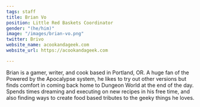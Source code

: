 ```yaml
---
tags: staff
title: Brian Vo
position: Little Red Baskets Coordinator
gender: "(he/him)"
image: "/images/brian-vo.png"
twitter: Brivo
website_name: acookandageek.com
website_url: https://acookandageek.com

---
```

Brian is a gamer, writer, and cook based in Portland, OR. A huge fan of the Powered by the Apocalypse system, he likes to try out other versions but finds comfort in coming back home to Dungeon World at the end of the day. Spends times dreaming and executing on new recipes in his free time, and also finding ways to create food based tributes to the geeky things he loves.